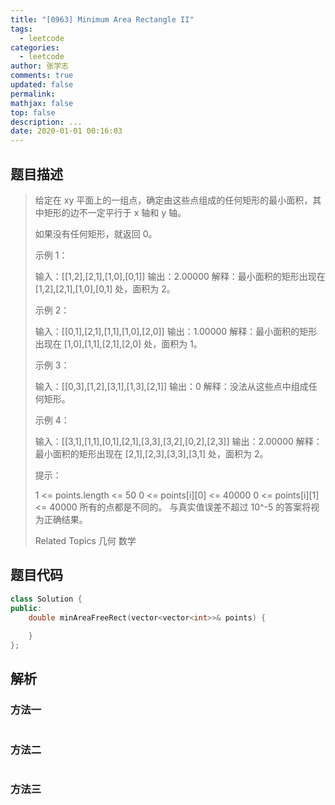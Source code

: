 ```yaml
---
title: "[0963] Minimum Area Rectangle II"
tags:
  - leetcode
categories:
  - leetcode
author: 张学志
comments: true
updated: false
permalink:
mathjax: false
top: false
description: ...
date: 2020-01-01 00:16:03
---
```


## 题目描述

> 给定在 xy 平面上的一组点，确定由这些点组成的任何矩形的最小面积，其中矩形的边不一定平行于 x 轴和 y 轴。 
> 
> 如果没有任何矩形，就返回 0。 
> 
> 
> 
> 示例 1： 
> 
> 
> 
> 输入：[[1,2],[2,1],[1,0],[0,1]]
> 输出：2.00000
> 解释：最小面积的矩形出现在 [1,2],[2,1],[1,0],[0,1] 处，面积为 2。 
> 
> 示例 2： 
> 
> 
> 
> 输入：[[0,1],[2,1],[1,1],[1,0],[2,0]]
> 输出：1.00000
> 解释：最小面积的矩形出现在 [1,0],[1,1],[2,1],[2,0] 处，面积为 1。
> 
> 
> 示例 3： 
> 
> 
> 
> 输入：[[0,3],[1,2],[3,1],[1,3],[2,1]]
> 输出：0
> 解释：没法从这些点中组成任何矩形。
> 
> 
> 示例 4： 
> 
> 
> 
> 输入：[[3,1],[1,1],[0,1],[2,1],[3,3],[3,2],[0,2],[2,3]]
> 输出：2.00000
> 解释：最小面积的矩形出现在 [2,1],[2,3],[3,3],[3,1] 处，面积为 2。
> 
> 
> 
> 
> 提示： 
> 
> 
> 1 <= points.length <= 50 
> 0 <= points[i][0] <= 40000 
> 0 <= points[i][1] <= 40000 
> 所有的点都是不同的。 
> 与真实值误差不超过 10^-5 的答案将视为正确结果。 
> 
> Related Topics 几何 数学

## 题目代码

```cpp
class Solution {
public:
    double minAreaFreeRect(vector<vector<int>>& points) {
        
    }
};
```

## 解析

### 方法一

```cpp

```

### 方法二

```cpp

```

### 方法三

```cpp

```

